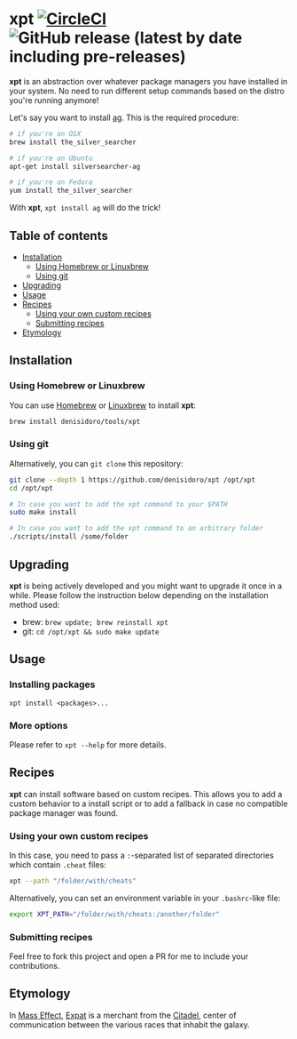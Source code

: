 # xpt [![CircleCI](https://circleci.com/gh/denisidoro/xpt.svg?style=svg)](https://circleci.com/gh/denisidoro/xpt) ![GitHub release (latest by date including pre-releases)](https://img.shields.io/github/v/release/denisidoro/xpt?include_prereleases)

**xpt** is an abstraction over whatever package managers you have installed in your system. No need to run different setup commands based on the distro you're running anymore!

Let's say you want to install [ag](https://github.com/ggreer/the_silver_searcher). This is the required procedure:
```sh
# if you're on OSX
brew install the_silver_searcher

# if you're on Ubuntu
apt-get install silversearcher-ag

# if you're on Fedora
yum install the_silver_searcher
```

With **xpt**, `xpt install ag` will do the trick!

Table of contents
-----------------

   * [Installation](#installation)
      * [Using Homebrew or Linuxbrew](#using-homebrew-or-linuxbrew)
      * [Using git](#using-git)
   * [Upgrading](#upgrading)
   * [Usage](#usage)
   * [Recipes](#recipes)
      * [Using your own custom recipes](#using-your-own-custom-recipes)
      * [Submitting recipes](#submitting-recipes)
   * [Etymology](#etymology)

Installation
------------

### Using Homebrew or Linuxbrew

You can use [Homebrew](http://brew.sh/) or [Linuxbrew](http://linuxbrew.sh/)
to install **xpt**:
```sh
brew install denisidoro/tools/xpt
```

### Using git

Alternatively, you can `git clone` this repository:

```sh
git clone --depth 1 https://github.com/denisidoro/xpt /opt/xpt
cd /opt/xpt

# In case you want to add the xpt command to your $PATH
sudo make install

# In case you want to add the xpt command to an arbitrary folder
./scripts/install /some/folder
```

Upgrading
---------

**xpt** is being actively developed and you might want to upgrade it once in a while. Please follow the instruction below depending on the installation method used:

- brew: `brew update; brew reinstall xpt`
- git: `cd /opt/xpt && sudo make update`

Usage
-----

### Installing packages

`xpt install <packages>...`

### More options

Please refer to `xpt --help` for more details.

Recipes
-----------

**xpt** can install software based on custom recipes. This allows you to add a custom behavior to a install script or to add a fallback in case no compatible package manager was found. 

### Using your own custom recipes

In this case, you need to pass a `:`-separated list of separated directories which contain `.cheat` files:
```sh
xpt --path "/folder/with/cheats"
```

Alternatively, you can set an environment variable in your `.bashrc`-like file:
```sh
export XPT_PATH="/folder/with/cheats:/another/folder"
```

### Submitting recipes

Feel free to fork this project and open a PR for me to include your contributions.

Etymology
---------

In [Mass Effect](https://masseffect.fandom.com/wiki/Mass_Effect_Wiki), [Expat](https://masseffect.fandom.com/wiki/Expat) is a merchant from the [Citadel](https://masseffect.fandom.com/wiki/Citadel), center of communication between the various races that inhabit the galaxy.

